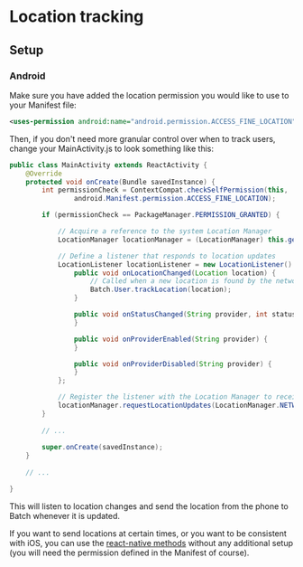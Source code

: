 # Location tracking

## Setup

### Android 

Make sure you have added the location permission you would like to use to 
your Manifest file:
```xml
<uses-permission android:name="android.permission.ACCESS_FINE_LOCATION" />
```

Then, if you don't need more granular control over when to track users, change 
your MainActivity.js to look something like this: 
```java
public class MainActivity extends ReactActivity {
    @Override
    protected void onCreate(Bundle savedInstance) {
        int permissionCheck = ContextCompat.checkSelfPermission(this,
                android.Manifest.permission.ACCESS_FINE_LOCATION);

        if (permissionCheck == PackageManager.PERMISSION_GRANTED) {

            // Acquire a reference to the system Location Manager
            LocationManager locationManager = (LocationManager) this.getSystemService(Context.LOCATION_SERVICE);

            // Define a listener that responds to location updates
            LocationListener locationListener = new LocationListener() {
                public void onLocationChanged(Location location) {
                    // Called when a new location is found by the network location provider.
                    Batch.User.trackLocation(location);
                }

                public void onStatusChanged(String provider, int status, Bundle extras) {
                }

                public void onProviderEnabled(String provider) {
                }

                public void onProviderDisabled(String provider) {
                }
            };

            // Register the listener with the Location Manager to receive location updates
            locationManager.requestLocationUpdates(LocationManager.NETWORK_PROVIDER, 0, 0, locationListener);
        }
        
        // ...
        
        super.onCreate(savedInstance);
    }
    
    // ...

}
```

This will listen to location changes and send the location from the phone to 
Batch whenever it is updated.

If you want to send locations at certain times, or you want to be consistent 
with iOS, you can use the [react-native methods](reference.md#Location) without
any additional setup (you will need the permission defined in the Manifest 
of course).